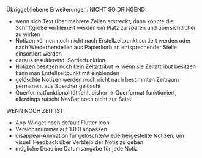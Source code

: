 Übriggebliebene Erweiterungen:
NICHT SO DRINGEND:
- wenn sich Text über mehrere Zeilen erstreckt, dann könnte die Schriftgröße verkleinert werden um Platz zu sparen
und übersichtlicher zu wirken
- Notizen können noch nicht nach Erstellzeitpunkt sortiert werden oder 
nach Wiederherstellen aus Papierkorb an entsprechender Stelle einsortiert werden
- daraus resultierend: Sortierfunktion
- Notizen besitzen noch kein Zeitattribut
-> wenn sie Zeitattribut besitzen kann man Erstellzeitpunkt mit einblenden
- gelöschte Notizen werden noch nicht nach bestimmten Zeitraum permanent aus Speicher gelöscht
- Querformatfunktionalität fehlt bisher -> Querformat funktioniert, allerdings rutscht NavBar noch nicht zur Seite

WENN NOCH ZEIT IST:
- App-Widget noch default Flutter Icon
- Versionsnummer auf 1.0.0 anpassen
- disappear-Animation für gelöschte/wiederhergestellte Notizen, um visuell Feedback über Verbleib der Notiz zu geben
- mögliche Deadline Datumsangabe für jede Notiz